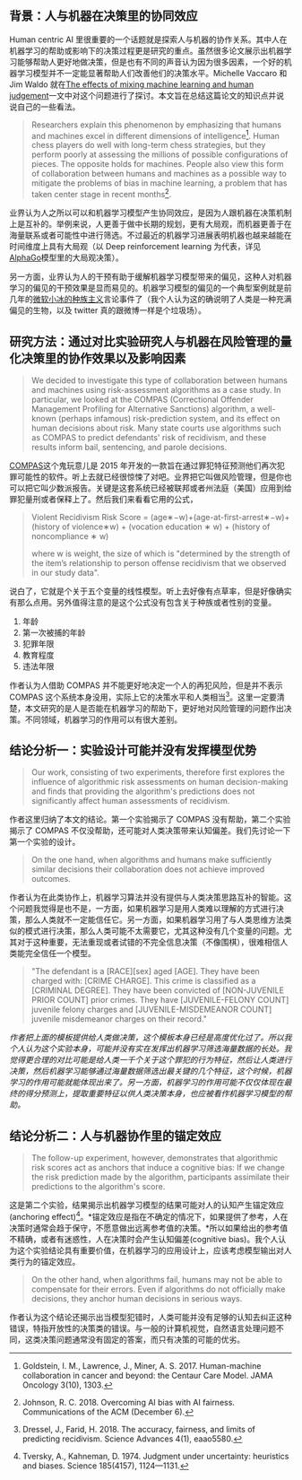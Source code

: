 ## 背景：人与机器在决策里的协同效应

Human centric AI 里很重要的一个话题就是探索人与机器的协作关系。其中人在机器学习的帮助或影响下的决策过程更是研究的重点。虽然很多论文展示出机器学习能够帮助人更好地做决策，但是也有不同的声音认为因为很多因素，一个好的机器学习模型并不一定能显著帮助人们改善他们的决策水平。Michelle Vaccaro 和 Jim Waldo 就在[The effects of mixing machine learning and human judgement](https://queue.acm.org/detail.cfm?id=3363293)一文中对这个问题进行了探讨。本文旨在总结这篇论文的知识点并说说自己的一些看法。

> Researchers explain this phenomenon by emphasizing that humans and machines excel in different dimensions of intelligence[^1]. Human chess players do well with long-term chess strategies, but they perform poorly at assessing the millions of possible configurations of pieces. The opposite holds for machines. People also view this form of collaboration between humans and machines as a possible way to mitigate the problems of bias in machine learning, a problem that has taken center stage in recent months[^2].

业界认为人之所以可以和机器学习模型产生协同效应，是因为人跟机器在决策机制上是互补的。举例来说，人更善于做中长期的规划，更有大局观，而机器更善于在海量联系或者可能性中进行筛选。不过最近的机器学习进展表明机器也越来越能在时间维度上具有大局观（以 Deep reinforcement learning 为代表，详见[AlphaGo](https://deepmind.com/blog/article/alphago-zero-starting-scratch)模型里的大局观决策）。

另一方面，业界认为人的干预有助于缓解机器学习模型带来的偏见，这种人对机器学习的偏见的干预效果是显而易见的。机器学习模型的偏见的一个典型案例就是前几年的[微软小冰的种族主义](https://www.theverge.com/2016/3/24/11297050/tay-microsoft-chatbot-racist)言论事件了（我个人认为这的确说明了人类是一种充满偏见的生物，以及 twitter 真的跟微博一样是个垃圾场）。

## 研究方法：通过对比实验研究人与机器在风险管理的量化决策里的协作效果以及影响因素

> We decided to investigate this type of collaboration between humans and machines using risk-assessment algorithms as a case study. In particular, we looked at the COMPAS (Correctional Offender Management Profiling for Alternative Sanctions) algorithm, a well-known (perhaps infamous) risk-prediction system, and its effect on human decisions about risk. Many state courts use algorithms such as COMPAS to predict defendants' risk of recidivism, and these results inform bail, sentencing, and parole decisions.

[COMPAS](<https://en.wikipedia.org/wiki/COMPAS_(software)>)这个鬼玩意儿是 2015 年开发的一款旨在通过罪犯特征预测他们再次犯罪可能性的软件。听上去就已经很惊悚了对吧。业界把它叫做风险管理，但是你也可以把它叫少数派报告。关键是这套系统已经被联邦或者州法庭（美国）应用到给罪犯量刑或者保释上了。然后我们来看看它用的公式，

> Violent Recidivism Risk Score = (age∗−w)+(age-at-first-arrest∗−w)+(history of violence∗w) + (vocation education ∗ w) + (history of noncompliance ∗ w)
>
> where w is weight, the size of which is "determined by the strength of the item’s relationship to person offense recidivism that we observed in our study data".

说白了，它就是个关于五个变量的线性模型。听上去好像有点草率，但是好像确实有那么点用。另外值得注意的是这个公式没有包含关于种族或者性别的变量。

1. 年龄
2. 第一次被捕的年龄
3. 犯罪年限
4. 教育程度
5. 违法年限

作者认为人借助 COMPAS 并不能更好地决定一个人的再犯风险，但是并不表示 COMPAS 这个系统本身没用，实际上它的决策水平和人类相当[^3]。这里一定要清楚，本文研究的是人是否能在机器学习的帮助下，更好地对风险管理的问题作出决策。不同领域，机器学习的作用可以有很大差别。

## 结论分析一：实验设计可能并没有发挥模型优势

> Our work, consisting of two experiments, therefore first explores the influence of algorithmic risk assessments on human decision-making and finds that providing the algorithm's predictions does not significantly affect human assessments of recidivism.

作者这里归纳了本文的结论。第一个实验揭示了 COMPAS 没有帮助，第二个实验揭示了 COMPAS 不仅没帮助，还可能对人类决策带来认知偏差。我们先讨论一下第一个实验的设计。

> On the one hand, when algorithms and humans make sufficiently similar decisions their collaboration does not achieve improved outcomes.

作者认为在此类协作上，机器学习算法并没有提供与人类决策思路互补的智能。这个问题我觉得是也不是，一方面，如果机器学习是用人类难以理解的方式进行决策，那么人类就不一定能信任它。另一方面，如果机器学习用了与人类思维方法类似的模式进行决策，那么人类可能不太需要它，尤其这种没有几个变量的问题。尤其对于这种重要，无法重现或者试错的不完全信息决策（不像围棋），很难相信人类能完全信任一个模型。

> "The defendant is a [RACE][sex] aged [AGE]. They have been charged with: [CRIME CHARGE]. This crime is classified as a [CRIMINAL DEGREE]. They have been convicted of [NON-JUVENILE PRIOR COUNT] prior crimes. They have [JUVENILE-FELONY COUNT] juvenile felony charges and [JUVENILE-MISDEMEANOR COUNT] juvenile misdemeanor charges on their record."

_作者把上面的模板提供给人类做决策，这个模板本身已经是高度优化过了。所以我个人认为这个实验本身，可能并没有实在发挥出机器学习筛选海量数据的长处。我觉得更合理的对比可能是给人类一千个关于这个罪犯的行为特征，然后让人类进行决策，然后机器学习能够通过海量数据筛选出最关键的几个特征，这个时候，机器学习的作用可能就能体现出来了。另一方面，机器学习的作用可能不仅仅体现在最终的得分预测上，提取重要特征以供人类决策本身，也应被看作机器学习模型的帮助。_

## 结论分析二：人与机器协作里的锚定效应

> The follow-up experiment, however, demonstrates that algorithmic risk scores act as anchors that induce a cognitive bias: If we change the risk prediction made by the algorithm, participants assimilate their predictions to the algorithm's score.

这是第二个实验，结果揭示出机器学习模型的结果可能对人的认知产生锚定效应(anchoring effect)[^4]。*锚定效应是指在不确定的情况下，如果提供了参考，人在决策时通常会趋于保守，不愿意做出远离参考值的决策。*所以如果给出的参考值不精确，或者有迷惑性，人在决策时会产生认知偏差(cognitive bias)。我个人认为这个实验结论具有重要价值，在机器学习的应用设计上，应该考虑模型输出对人类行为的锚定效应。

> On the other hand, when algorithms fail, humans may not be able to compensate for their errors. Even if algorithms do not officially make decisions, they anchor human decisions in serious ways.

作者认为这个结论还揭示出当模型犯错时，人类可能并没有足够的认知去纠正这种错误，特指开放性的决策类的错误。与一般的计算机视觉，自然语言处理问题不同，这类决策问题通常没有固定的答案，而只有决策的可能的优劣。

[^1]: Goldstein, I. M., Lawrence, J., Miner, A. S. 2017. Human-machine collaboration in cancer and beyond: the Centaur Care Model. JAMA Oncology 3(10), 1303.

[^2]: Johnson, R. C. 2018. Overcoming AI bias with AI fairness. Communications of the ACM (December 6).

[^3]: Dressel, J., Farid, H. 2018. The accuracy, fairness, and limits of predicting recidivism. Science Advances 4(1), eaao5580.

[^4]: Tversky, A., Kahneman, D. 1974. Judgment under uncertainty: heuristics and biases. Science 185(4157), 1124—1131.
